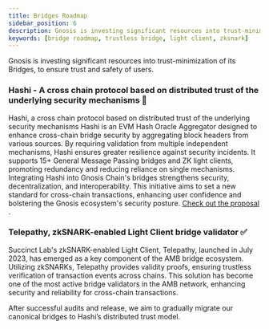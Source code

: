 ```yaml
---
title: Bridges Roadmap
sidebar_position: 6
description: Gnosis is investing significant resources into trust-minimization of its Bridges, to ensure trust and safety of users. 
keywords: [bridge roadmap, trustless bridge, light client, zksnark]
---
```


Gnosis is investing significant resources into trust-minimization of its Bridges, to ensure trust and safety of users. 

### Hashi - A cross chain protocol based on distributed trust of the underlying security mechanisms 🚧
Hashi, a cross chain protocol based on distributed trust of the underlying security mechanisms
Hashi is an EVM Hash Oracle Aggregator designed to enhance cross-chain bridge security by aggregating block headers from various sources. By requiring validation from multiple independent mechanisms, Hashi ensures greater resilience against security incidents. It supports 15+ General Message Passing bridges and ZK light clients, promoting redundancy and reducing reliance on single mechanisms. Integrating Hashi into Gnosis Chain's bridges strengthens security, decentralization, and interoperability. This initiative aims to set a new standard for cross-chain transactions, enhancing user confidence and bolstering the Gnosis ecosystem's security posture. [Check out the proposal](https://forum.gnosis.io/t/gip-93-should-gnosisdao-support-the-integration-of-hashi-within-gnosis-chains-canonical-bridges/8245) .

### Telepathy, zkSNARK-enabled Light Client bridge validator ✅
Succinct Lab's zkSNARK-enabled Light Client, Telepathy, launched in July 2023, has emerged as a key component of the AMB bridge ecosystem. Utilizing zkSNARKs, Telepathy provides validity proofs, ensuring trustless verification of transaction events across chains. This solution has become one of the most active bridge validators in the AMB network, enhancing security and reliability for cross-chain transactions.

After successful audits and release, we aim to gradually migrate our canonical bridges to Hashi’s distributed trust model.